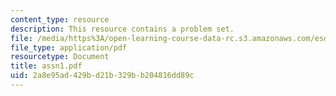 ```yaml
---
content_type: resource
description: This resource contains a problem set.
file: /media/https%3A/open-learning-course-data-rc.s3.amazonaws.com/esd-260j-logistics-systems-fall-2006/2a8e95ad429bd21b329bb204816dd89c_assn1.pdf
file_type: application/pdf
resourcetype: Document
title: assn1.pdf
uid: 2a8e95ad-429b-d21b-329b-b204816dd89c
---
```

